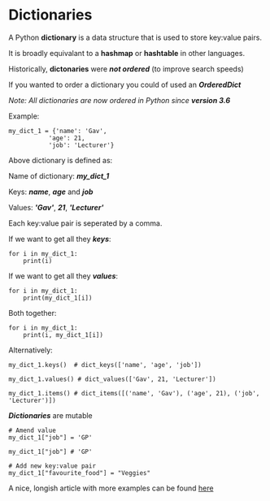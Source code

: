 # Dictionaries
A Python **dictionary** is a data structure that is used to store key:value pairs.

It is broadly equivalant to a **hashmap** or **hashtable** in other languages.

Historically, **dictonaries** were ***not ordered*** (to improve search speeds) 

If you wanted to order a dictionary you could of used an ***OrderedDict***

*Note: All dictionaries are now ordered in Python since **version 3.6***

Example:

```
my_dict_1 = {'name': 'Gav',
           'age': 21,
           'job': 'Lecturer'}
```
Above dictionary is defined as:

Name of dictionary: ***my_dict_1***

Keys: ***name***, ***age*** and ***job***

Values: ***'Gav'***, ***21***, ***'Lecturer'***

Each key:value pair is seperated by a comma.

If we want to get all they ***keys***:
```
for i in my_dict_1:
    print(i)
```

If we want to get all they ***values***:
```
for i in my_dict_1:
    print(my_dict_1[i])
```

Both together:
```
for i in my_dict_1:
    print(i, my_dict_1[i])
```

Alternatively:
```
my_dict_1.keys()  # dict_keys(['name', 'age', 'job'])

my_dict_1.values() # dict_values(['Gav', 21, 'Lecturer'])

my_dict_1.items() # dict_items([('name', 'Gav'), ('age', 21), ('job', 'Lecturer')])
```

***Dictionaries*** are mutable
```
# Amend value
my_dict_1["job"] = 'GP'

my_dict_1["job"] # 'GP'
```

```
# Add new key:value pair
my_dict_1["favourite_food"] = "Veggies"
```
A nice, longish article with more examples can be found [here](https://realpython.com/python-dicts/)